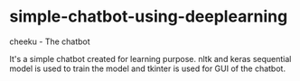# simple-chatbot-using-deeplearning
cheeku - The chatbot

It's a simple chatbot created for learning purpose.
nltk and keras sequential model is used to train the model and tkinter is used for GUI of the chatbot.

